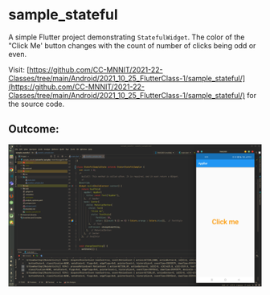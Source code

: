 # sample_stateful

A simple Flutter project demonstrating `StatefulWidget`. The color of the "Click Me' button changes with the count of number of clicks being odd or even.

Visit: [https://github.com/CC-MNNIT/2021-22-Classes/tree/main/Android/2021_10_25_FlutterClass-1/sample_stateful/](https://github.com/CC-MNNIT/2021-22-Classes/tree/main/Android/2021_10_25_FlutterClass-1/sample_stateful/) for the source code.

## Outcome:

![Screenshot](Screenshot.png)
